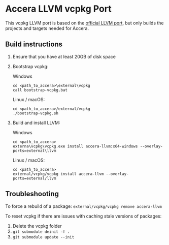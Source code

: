 # Accera LLVM vcpkg Port

This vcpkg LLVM port is based on the [official LLVM port](https://github.com/microsoft/vcpkg/blob/master/ports/llvm), but only builds the projects and targets needed for Accera.

## Build instructions

1. Ensure that you have at least 20GB of disk space

2. Bootstrap vcpkg:

    Windows

    ```shell
    cd <path_to_accera>\external\vcpkg
    call bootstrap-vcpkg.bat
    ```

    Linux / macOS:

    ```shell
    cd <path_to_accera>/external/vcpkg
    ./bootstrap-vcpkg.sh
    ```

3. Build and install LLVM:

    Windows

    ```shell
    cd <path_to_accera>
    externa\vcpkg\vcpkg.exe install accera-llvm:x64-windows --overlay-ports=external\llvm
    ```

    Linux / macOS:

    ```shell
    cd <path_to_accera>
    external/vcpkg/vcpkg install accera-llvm --overlay-ports=external/llvm
    ```

## Troubleshooting

To force a rebuild of a package: `external/vcpkg/vcpkg remove accera-llvm`


To reset vcpkg if there are issues with caching stale versions of packages:

1. Delete the vcpkg folder
2. `git submodule deinit -f .`
3. `git submodule update --init`